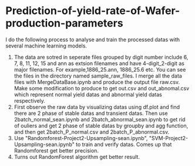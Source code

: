 # Prediction-of-yield-rate-of-Wafer-production-parameters

I do the following process to analyse and train the processed datas with several machine learning models.
1. The data are sotred in seperate files grouped by digit number include 6, 7, 8, 11, 12, 15 and ann as extsion filenames and have 4-digit_2-digit as major filenames. For example,1886_25.ann, 1886_25.6 etc. You can see the files in the directory named  sample_raw_files. I merge all the data files with MergeDataBase.ipynb and produce the output file raw.csv. Make some modification to produce to get out.csv and out_abnomal.csv which represent normal yield datas and abnormal yield datas respectively.
2. First observe the raw data by visualizing datas using df.plot and find there are 2 phase of stable datas and transient datas. Then use 2batch_normal_sean.ipynb and 2batch_abnormal_sean.ipynb to get rid of ouliers and get 2 phase of stable datas by groupby and agg function, and then get 2batch_P_normal.csv and 2batch_P_abnormal.csv.
3. Use "Randomforest-Project2-Upsampling-sean.ipynb", "SVM-Project2-Upsampling-sean.ipynb" to train and verify datas. Comes up that Randomforest get better precision.
4. Turns out RandomForest algorithm get better result.
